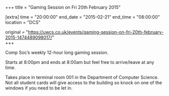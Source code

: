 +++
title = "Gaming Session on Fri 20th February 2015"

[extra]
time = "20:00:00"
end_date = "2015-02-21"
end_time = "08:00:00"
location = "DCS"

original = "https://uwcs.co.uk/events/gaming-session-on-fri-20th-february-2015-1474489098017/"    
+++

Comp Soc’s weekly 12-hour long gaming session.

Starts at 8:00pm and ends at 8:00am but feel free to arrive/leave at any time.

Takes place in terminal room 001 in the Department of Computer Science. Not all student cards will give access to the building so knock on one of the windows if you need to be let in.


